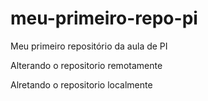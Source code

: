# meu-primeiro-repo-pi
Meu primeiro repositório da aula de PI

Alterando o repositorio remotamente

Alretando o repositorio localmente
